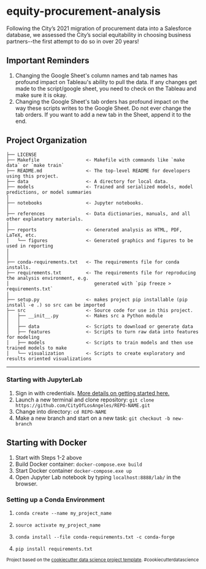 equity-procurement-analysis
==============================

Following the City’s 2021 migration of procurement data into a Salesforce database, we assessed the City’s social equitability in choosing business partners--the first attempt to do so in over 20 years!

Important Reminders
------------
1. Changing the Google Sheet's column names and tab names has profound impact on Tableau's ability to pull the data. If any changes get made to the script/google sheet, you need to check on the Tableau and make sure it is okay.
2. Changing the Google Sheet's tab orders has profound impact on the way these scripts writes to the Google Sheet. Do not ever change the tab orders. If you want to add a new tab in the Sheet, append it to the end.

Project Organization
------------

    ├── LICENSE
    ├── Makefile                 <- Makefile with commands like `make data` or `make train`
    ├── README.md                <- The top-level README for developers using this project.
    ├── data                     <- A directory for local data.
    ├── models                   <- Trained and serialized models, model predictions, or model summaries
    │
    ├── notebooks                <- Jupyter notebooks.
    │
    ├── references               <- Data dictionaries, manuals, and all other explanatory materials.
    │
    ├── reports                  <- Generated analysis as HTML, PDF, LaTeX, etc.
    │   └── figures              <- Generated graphics and figures to be used in reporting
    │
    │
    ├── conda-requirements.txt   <- The requirements file for conda installs.
    ├── requirements.txt         <- The requirements file for reproducing the analysis environment, e.g.
    │                               generated with `pip freeze > requirements.txt`
    │
    ├── setup.py                 <- makes project pip installable (pip install -e .) so src can be imported
    ├── src                      <- Source code for use in this project.
    │   ├── __init__.py          <- Makes src a Python module
    │   │
    │   ├── data                 <- Scripts to download or generate data
    │   ├── features             <- Scripts to turn raw data into features for modeling
    │   ├── models               <- Scripts to train models and then use trained models to make
    │   └── visualization        <- Scripts to create exploratory and results oriented visualizations


--------

### Starting with JupyterLab

1. Sign in with credentials. [More details on getting started here.](https://cityoflosangeles.github.io/best-practices/getting-started-github.html) 
2. Launch a new terminal and clone repository: `git clone https://github.com/CityOfLosAngeles/REPO-NAME.git`
3. Change into directory: `cd REPO-NAME`
4. Make a new branch and start on a new task: `git checkout -b new-branch`


## Starting with Docker

1. Start with Steps 1-2 above
2. Build Docker container: `docker-compose.exe build`
3. Start Docker container `docker-compose.exe up`
4. Open Jupyter Lab notebook by typing `localhost:8888/lab/` in the browser.

### Setting up a Conda Environment 

1. `conda create --name my_project_name` 

2. `source activate my_project_name`
3. `conda install --file conda-requirements.txt -c conda-forge` 
4. `pip install requirements.txt`

<p><small>Project based on the <a target="_blank" href="https://drivendata.github.io/cookiecutter-data-science/">cookiecutter data science project template</a>. #cookiecutterdatascience</small></p>
